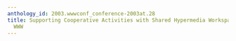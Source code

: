```yaml
---
anthology_id: 2003.wwwconf_conference-2003at.28
title: Supporting Cooperative Activities with Shared Hypermedia Workspaces on the
  WWW
---
```

